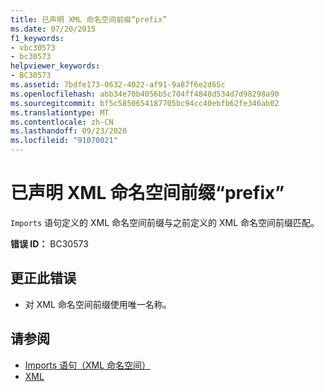 ```yaml
---
title: 已声明 XML 命名空间前缀“prefix”
ms.date: 07/20/2015
f1_keywords:
- vbc30573
- bc30573
helpviewer_keywords:
- BC30573
ms.assetid: 7bdfe173-0632-4022-af91-9a87f6e2d65c
ms.openlocfilehash: abb34e70b4056b5c704ff4848d534d7d98298a90
ms.sourcegitcommit: bf5c5850654187705bc94cc40ebfb62fe346ab02
ms.translationtype: MT
ms.contentlocale: zh-CN
ms.lasthandoff: 09/23/2020
ms.locfileid: "91070021"
---
```

# <a name="xml-namespace-prefix-prefix-is-already-declared"></a>已声明 XML 命名空间前缀“prefix”

`Imports` 语句定义的 XML 命名空间前缀与之前定义的 XML 命名空间前缀匹配。  
  
 **错误 ID：** BC30573  
  
## <a name="to-correct-this-error"></a>更正此错误  
  
- 对 XML 命名空间前缀使用唯一名称。  
  
## <a name="see-also"></a>请参阅

- [Imports 语句（XML 命名空间）](../language-reference/statements/imports-statement-xml-namespace.md)
- [XML](../programming-guide/language-features/xml/index.md)
